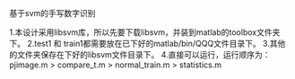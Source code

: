 基于svm的手写数字识别

1.本设计采用libsvm库，所以先要下载libsvm，并装到matlab的toolbox文件夹下。
2.test1 和 train1都需要放在已下好的matlab/bin/QQQ文件目录下。
3.其他的文件夹保存在下好的libsvm文件目录下。
4.直接可以运行，运行顺序为：pjimage.m > compare_t.m > normal_train.m > statistics.m
